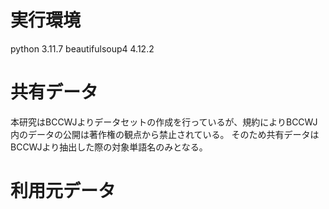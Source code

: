 # 実行環境
python 3.11.7
beautifulsoup4 4.12.2
# 共有データ
本研究はBCCWJよりデータセットの作成を行っているが、規約によりBCCWJ内のデータの公開は著作権の観点から禁止されている。
そのため共有データはBCCWJより抽出した際の対象単語名のみとなる。

# 利用元データ
